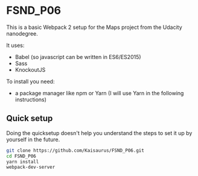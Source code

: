 # FSND_P06

This is a basic Webpack 2 setup for the Maps project from the Udacity nanodegree.

It uses:
- Babel (so javascript can be written in ES6/ES2015)
- Sass
- KnockoutJS

To install you need:
- a package manager like npm or Yarn (I will use Yarn in the following instructions)


## Quick setup

Doing the quicksetup doesn't help you understand the steps to set it up by yourself in the future.

```sh
git clone https://github.com/Kaisaurus/FSND_P06.git
cd FSND_P06
yarn install
webpack-dev-server
```
